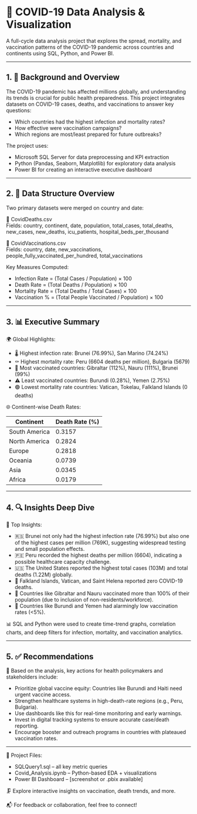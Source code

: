 # 🦠 COVID-19 Data Analysis & Visualization

A full-cycle data analysis project that explores the spread, mortality, and vaccination patterns of the COVID-19 pandemic across countries and continents using SQL, Python, and Power BI.

---

## 1. 📘 Background and Overview

The COVID-19 pandemic has affected millions globally, and understanding its trends is crucial for public health preparedness. This project integrates datasets on COVID-19 cases, deaths, and vaccinations to answer key questions:

- Which countries had the highest infection and mortality rates?
- How effective were vaccination campaigns?
- Which regions are most/least prepared for future outbreaks?

The project uses:

- Microsoft SQL Server for data preprocessing and KPI extraction  
- Python (Pandas, Seaborn, Matplotlib) for exploratory data analysis  
- Power BI for creating an interactive executive dashboard

---

## 2. 🧾 Data Structure Overview

Two primary datasets were merged on country and date:

📃 CovidDeaths.csv  
Fields: country, continent, date, population, total_cases, total_deaths, new_cases, new_deaths, icu_patients, hospital_beds_per_thousand

📃 CovidVaccinations.csv  
Fields: country, date, new_vaccinations, people_fully_vaccinated_per_hundred, total_vaccinations

Key Measures Computed:
- Infection Rate = (Total Cases / Population) × 100  
- Death Rate = (Total Deaths / Population) × 100  
- Mortality Rate = (Total Deaths / Total Cases) × 100  
- Vaccination % = (Total People Vaccinated / Population) × 100  

---

## 3. 📊 Executive Summary

🌍 Global Highlights:

- 🌡 Highest infection rate: Brunei (76.99%), San Marino (74.24%)
- ⚰️ Highest mortality rate: Peru (6604 deaths per million), Bulgaria (5679)
- 💉 Most vaccinated countries: Gibraltar (112%), Nauru (111%), Brunei (99%)
- ⚠️ Least vaccinated countries: Burundi (0.28%), Yemen (2.75%)
- 🟢 Lowest mortality rate countries: Vatican, Tokelau, Falkland Islands (0 deaths)

🌐 Continent-wise Death Rates:

| Continent       | Death Rate (%) |
|-----------------|----------------|
| South America   | 0.3157         |
| North America   | 0.2824         |
| Europe          | 0.2818         |
| Oceania         | 0.0739         |
| Asia            | 0.0345         |
| Africa          | 0.0179         |

---

## 4. 🔍 Insights Deep Dive

📌 Top Insights:

- 🇷🇸 Brunei not only had the highest infection rate (76.99%) but also one of the highest cases per million (769K), suggesting widespread testing and small population effects.
- 🇵🇪 Peru recorded the highest deaths per million (6604), indicating a possible healthcare capacity challenge.
- 🇺🇸 The United States reported the highest total cases (103M) and total deaths (1.22M) globally.
- 🏥 Falkland Islands, Vatican, and Saint Helena reported zero COVID-19 deaths.
- 💉 Countries like Gibraltar and Nauru vaccinated more than 100% of their population (due to inclusion of non-residents/workforce).
- 🔻 Countries like Burundi and Yemen had alarmingly low vaccination rates (<5%).

📊 SQL and Python were used to create time-trend graphs, correlation charts, and deep filters for infection, mortality, and vaccination analytics.

---

## 5. ✅ Recommendations

🎯 Based on the analysis, key actions for health policymakers and stakeholders include:

- Prioritize global vaccine equity: Countries like Burundi and Haiti need urgent vaccine access.
- Strengthen healthcare systems in high-death-rate regions (e.g., Peru, Bulgaria).
- Use dashboards like this for real-time monitoring and early warnings.
- Invest in digital tracking systems to ensure accurate case/death reporting.
- Encourage booster and outreach programs in countries with plateaued vaccination rates.

---

📂 Project Files:

- SQLQuery1.sql – all key metric queries  
- Covid_Analysis.ipynb – Python-based EDA + visualizations  
- Power BI Dashboard – [screenshot or .pbix available]  

🗜️ Explore interactive insights on vaccination, death trends, and more.

📬 For feedback or collaboration, feel free to connect!
